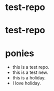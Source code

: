 # test-repo
# test-repo
# ponies
* this is a test repo.
* this is a test new.
* this is a holiday.
* I love holiday.


